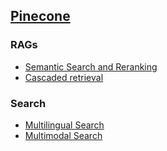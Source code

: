 ## [Pinecone](https://www.youtube.com/@pinecone-io/videos)


### RAGs
* [Semantic Search and Reranking](https://www.youtube.com/watch?v=e7x1wJlmDjs)
* [Cascaded retrieval](https://www.youtube.com/watch?v=4Sirc-O1jDQ&pp=0gcJCc0JAYcqIYzv)


### Search
* [Multilingual Search](https://www.youtube.com/watch?v=moHIBWZiYdY)
* [Multimodal Search](https://www.youtube.com/watch?v=v5b-3-4NibI)
